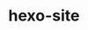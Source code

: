 ---
title: hexo-site
version: 0.0.0
contributors:
    - gbtec-stephankoeninger
languages:
    - JavaScript
    - HTML
    - CSS
---